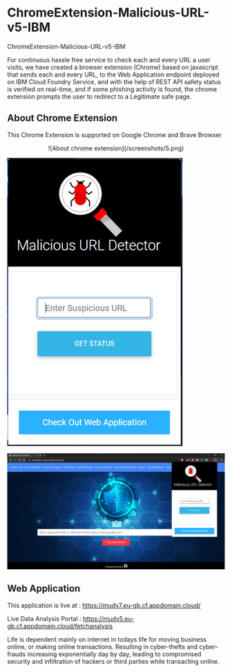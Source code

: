 # ChromeExtension-Malicious-URL-v5-IBM
ChromeExtension-Malicious-URL-v5-IBM

For continuous hassle free service to check each and every URL a user visits, we have created a browser extension (Chrome) based on javascript that sends each and every URL, to the Web Application endpoint deployed on IBM Cloud Foundry Service, and with the help of REST API safety status is verified on real-time, and if some phishing activity is found, the chrome extension prompts the user to redirect to a Legitimate safe page.

## About Chrome Extension

This Chrome Extension is supported on Google Chrome and Brave Browser

<p align="center">
![About chrome extension](/screenshots/5.png)

![About chrome extension](/screenshots/2.png)

![About chrome extension](/screenshots/1.png)


</p>


## Web Application

This application is live at : https://mudv7.eu-gb.cf.appdomain.cloud/

Live Data Analysis Portal : https://mudv5.eu-gb.cf.appdomain.cloud/fetchanalysis

Life is dependent mainly on internet in todays life for moving business online, or making online transactions. Resulting in cyber-thefts and cyber-frauds increasing exponentially day by day, leading to compromised security and infiltration of hackers or third parties while transacting online.
